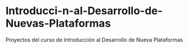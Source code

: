 # Introducci-n-al-Desarrollo-de-Nuevas-Plataformas
Proyectos del curso de Introducción al Desarrollo de Nueva Plataformas
